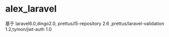 # alex_laravel
基于 laravel6.0,dingo2.0, prettus/l5-repository 2.6 ,prettus/laravel-validation 1.2,tymon/jwt-auth 1.0
